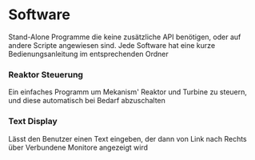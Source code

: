 # Software
Stand-Alone Programme die keine zusätzliche API benötigen, oder auf andere Scripte angewiesen sind.
Jede Software hat eine kurze Bedienungsanleitung im entsprechenden Ordner

### Reaktor Steuerung
Ein einfaches Programm um Mekanism' Reaktor und Turbine zu steuern, und diese automatisch bei Bedarf abzuschalten

### Text Display
Lässt den Benutzer einen Text eingeben, der dann von Link nach Rechts über Verbundene Monitore angezeigt wird